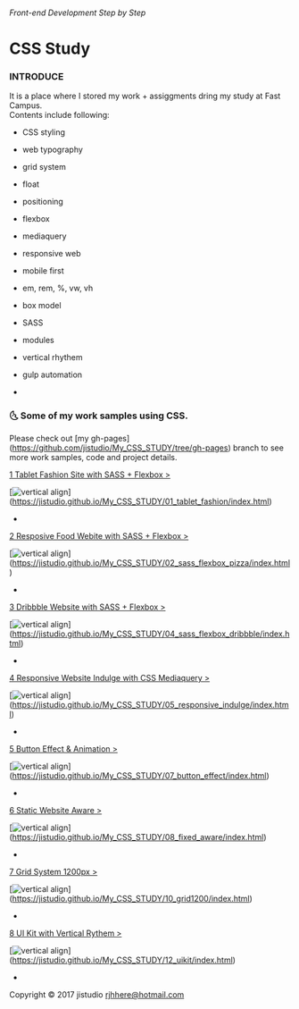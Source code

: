 ###### Front-end Development Step by Step
# CSS Study

### INTRODUCE

It is a place where I stored my work + assiggments dring my study at Fast Campus.<br>
Contents include following:

- CSS styling
- web typography
- grid system
- float
- positioning
- flexbox
- mediaquery
- responsive web
- mobile first
- em, rem, %, vw, vh
- box model
- SASS
- modules
- vertical rhythem
- gulp automation


-

### :last_quarter_moon_with_face: Some of my work samples using CSS.
Please check out [my gh-pages] (https://github.com/jistudio/My_CSS_STUDY/tree/gh-pages) branch to see more work samples, code and project details.

[1 Tablet Fashion Site with SASS + Flexbox >](https://jistudio.github.io/My_CSS_STUDY/01_tablet_fashion/index.html)

[<img src="/ASSETS/fashion_sm.jpg" alt="vertical align">]
(https://jistudio.github.io/My_CSS_STUDY/01_tablet_fashion/index.html)

-


[2 Resposive Food Webite with SASS + Flexbox >](https://jistudio.github.io/My_CSS_STUDY/02_sass_flexbox_pizza/index.html)

[<img src="/ASSETS/pizza_sm.jpg" alt="vertical align">]
(https://jistudio.github.io/My_CSS_STUDY/02_sass_flexbox_pizza/index.html)


-

[3 Dribbble Website with SASS + Flexbox >](https://jistudio.github.io/My_CSS_STUDY/04_sass_flexbox_dribbble/index.html)

[<img src="/ASSETS/dribble_sm.jpg" alt="vertical align">]
(https://jistudio.github.io/My_CSS_STUDY/04_sass_flexbox_dribbble/index.html)

-


[4 Responsive Website Indulge with CSS Mediaquery >](https://jistudio.github.io/My_CSS_STUDY/05_responsive_indulge/index.html)

[<img src="/ASSETS/indulge_sm.jpg" alt="vertical align">]
(https://jistudio.github.io/My_CSS_STUDY/05_responsive_indulge/index.html)

-


[5 Button Effect & Animation >](https://jistudio.github.io/My_CSS_STUDY/07_button_effect/index.html)

[<img src="/ASSETS/button_sm.jpg" alt="vertical align">]
(https://jistudio.github.io/My_CSS_STUDY/07_button_effect/index.html)

-


[6 Static Website Aware >](https://jistudio.github.io/My_CSS_STUDY/08_fixed_aware/index.html)

[<img src="/ASSETS/aware_sm.jpg" alt="vertical align">]
(https://jistudio.github.io/My_CSS_STUDY/08_fixed_aware/index.html)

-



[7 Grid System 1200px >](https://jistudio.github.io/My_CSS_STUDY/10_grid1200/index.html)

[<img src="/ASSETS/grid_sm.jpg" alt="vertical align">]
(https://jistudio.github.io/My_CSS_STUDY/10_grid1200/index.html)

-


[8 UI Kit with Vertical Rythem >](https://jistudio.github.io/My_CSS_STUDY/12_uikit/index.html)

[<img src="/ASSETS/ui_sm.jpg" alt="vertical align">]
(https://jistudio.github.io/My_CSS_STUDY/12_uikit/index.html)

-





Copyright © 2017 jistudio <rjhhere@hotmail.com> 


